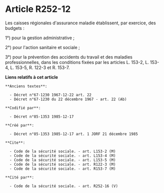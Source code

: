 # Article R252-12

Les caisses régionales d'assurance maladie établissent, par exercice, des budgets : 

1°) pour la gestion administrative ; 

2°) pour l'action sanitaire et sociale ; 

3°) pour la prévention des accidents du travail et des maladies professionnelles, dans les conditions fixées par les articles
L. 153-2, L. 153-4, L. 153-5, R. 122-3 et R. 153-7.

**Liens relatifs à cet article**

	**Anciens textes**:

	  - Décret n°67-1230 1967-12-22 art. 22
	  - Décret n°67-1230 du 22 décembre 1967 - art. 22 (Ab)

	**Codifié par**:

	  - Décret n°85-1353 1985-12-17

	**Créé par**:

	  - Décret n°85-1353 1985-12-17 art. 1 JORF 21 décembre 1985

	**Cite**:

	  - Code de la sécurité sociale. - art. L153-2 (M)
	  - Code de la sécurité sociale. - art. L153-4 (M)
	  - Code de la sécurité sociale. - art. L153-5 (M)
	  - Code de la sécurité sociale. - art. R122-3 (M)
	  - Code de la sécurité sociale. - art. R153-7 (M)

	**Cité par**:

	  - Code de la sécurité sociale. - art. R252-16 (V)
